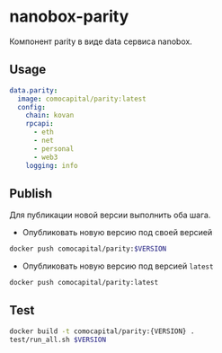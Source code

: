 # nanobox-parity

Компонент parity в виде data сервиса nanobox.

## Usage

```yml
data.parity:
  image: comocapital/parity:latest
  config:
    chain: kovan
    rpcapi:
      - eth
      - net
      - personal
      - web3
    logging: info
```

## Publish

Для публикации новой версии выполнить оба шага.

* Опубликовать новую версию под своей версией
```sh
docker push comocapital/parity:$VERSION
```

* Опубликовать новую версию под версией `latest`
```sh
docker push comocapital/parity:latest
```

## Test

```sh
docker build -t comocapital/parity:{VERSION} .
test/run_all.sh $VERSION
```
